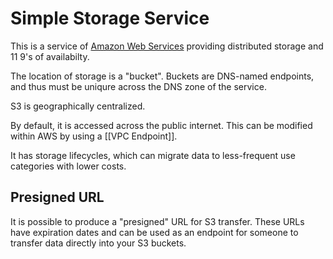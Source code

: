 # Simple Storage Service

This is a service of [Amazon Web Services](https://aws.amazon.com/console/) providing distributed storage and 11 9's of availabilty.

The location of storage is a "bucket".  Buckets are DNS-named endpoints, and thus must be uniqure across the DNS zone of the service.

S3 is geographically centralized.

By default, it is accessed across the public internet.  This can be modified within AWS by using a [[VPC Endpoint]].

It has storage lifecycles, which can migrate data to less-frequent use categories with lower costs.

## Presigned URL
It is possible to produce a "presigned" URL for S3 transfer. These URLs have expiration dates and can be used as an endpoint for someone to transfer data directly into your S3 buckets.